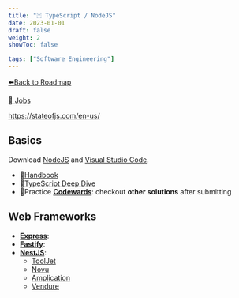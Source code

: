 ```yaml
---
title: "🇹 TypeScript / NodeJS"
date: 2023-01-01
draft: false
weight: 2
showToc: false

tags: ["Software Engineering"]
---
```


[⬅️Back to Roadmap](/posts/roadmap)

[💼 Jobs](https://www.linkedin.com/jobs/search/?keywords=nodejs&location=Spain)

https://stateofjs.com/en-us/

## Basics

Download [NodeJS](https://nodejs.org/en/) and [Visual Studio Code](https://code.visualstudio.com/).

- 📝[Handbook](https://www.typescriptlang.org/docs/handbook/intro.html)
- 📝[TypeScript Deep Dive](https://basarat.gitbook.io/typescript/)
- 🥋Practice [**Codewards**](https://www.codewars.com/kata/search/typescript): checkout **other solutions** after submitting

## Web Frameworks

- [**Express**](https://expressjs.com/):
- [**Fastify**](https://www.fastify.io/):
- [**NestJS**](https://nestjs.com/):
  - [ToolJet](https://github.com/ToolJet/ToolJet)
  - [Novu](https://github.com/novuhq/novu)
  - [Amplication](https://github.com/amplication/amplication)
  - [Vendure](https://github.com/vendure-ecommerce/vendure)
